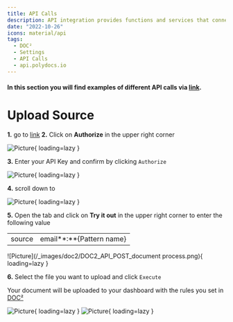 ```yaml
---
title: API Calls
description: API integration provides functions and services that connect applications and processes. Here are examples of how to make API calls through api.polydocs.io.
date: "2022-10-26"
icons: material/api
tags:
  - DOC²
  - Settings
  - API Calls
  - api.polydocs.io
---
```


#### In this section you will find examples of different API calls via [link](https://api.polydocs.io/docs).

# Upload Source

**1.** go to [link](https://api.polydocs.io/docs)
**2.** Click on **Authorize** in the upper right corner

![Picture](/_images/doc2/admin_guides_doc2-api-authorize.png){ loading=lazy }

**3.** Enter your API Key and confirm by clicking `Authorize`

![Picture](/_images/doc2/admin_guides_doc2-api-authorize_key.png){ loading=lazy }

**4.** scroll down to 

![Picture](/_images/doc2/DOC2_API_POST_Process.png){ loading=lazy }

**5.** Open the tab and click on **Try it out** in the upper right corner to enter the following value

|          |                            |
|  ----    |          ------            |
|  source  |  email**:**{Pattern name}  |

![Picture](/_images/doc2/DOC2_API_POST_document process.png){ loading=lazy }

**6.** Select the file you want to upload and click `Execute`

Your document will be uploaded to your dashboard with the rules you set in [DOC²](https://app.polydocs.io/settings/classify-extract)

![Picture](/_images/doc2/DOC2_classification-rules_Pattern.png){ loading=lazy }
![Picture](/_images/doc2/DOC2_Uploaded-doc-on-dashboard.png){ loading=lazy }